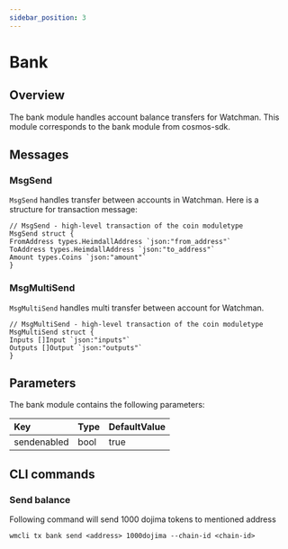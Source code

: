 ```yaml
---
sidebar_position: 3
---
```


# Bank

## Overview

The bank module handles account balance transfers for Watchman. This module corresponds to the bank module from cosmos-sdk.

## Messages

### MsgSend

`MsgSend` handles transfer between accounts in Watchman. Here is a structure for transaction message:

```text
// MsgSend - high-level transaction of the coin moduletype 
MsgSend struct { 
FromAddress types.HeimdallAddress `json:"from_address"` 
ToAddress types.HeimdallAddress `json:"to_address"` 
Amount types.Coins `json:"amount"`
}
```

### MsgMultiSend

`MsgMultiSend` handles multi transfer between account for Watchman.

```text
// MsgMultiSend - high-level transaction of the coin moduletype 
MsgMultiSend struct { 
Inputs []Input `json:"inputs"` 
Outputs []Output `json:"outputs"`
}
```

## Parameters

The bank module contains the following parameters:
 
| Key | Type | DefaultValue | 
| :--- | :--- | :--- |
| sendenabled | bool | true |

## CLI commands

### Send balance

Following command will send 1000 dojima tokens to mentioned address

```
wmcli tx bank send <address> 1000dojima --chain-id <chain-id>
```